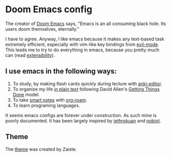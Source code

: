 # Doom Emacs config

The creator of [Doom Emacs](https://github.com/hlissner/doom-emacs) says, "Emacs is an all consuming black hole. Its users doom themselves, eternally."

I have to agree. Anyway, I like emacs because it makes any text-based task extremely efficient, especially with vim-like key bindings from [evil-mode](https://github.com/emacs-evil/eviluse). This leads me to try to do everything in emacs, because you pretty much can (read [extensibility](https://www.gnu.org/savannah-checkouts/gnu/emacs/emacs.html)).

## I use emacs in the following ways: 
1. To study, by making flash cards quickly during lecture with [anki-editor](https://github.com/louietan/anki-editor).
2. To organize my life [in plain text](http://doc.norang.ca/org-mode.html) following David Allen's [Getting Things Done](https://gettingthingsdone.com/) model.
3. To take [smart notes](https://takesmartnotes.com/) with [org-roam](https://github.com/org-roam/org-roam).
4. To learn programing languages.

It seems emacs configs are forever under construction. As such mine is poorly documented. It has been largely inspired by [jethrokuan](https://github.com/jethrokuan) and [nobiot](https://github.com/nobiot).

## Theme
The [theme](https://github.com/zaiste/zaiste-emacs-theme) was created by Zaiste.
